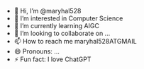 - 👋 Hi, I’m @maryhal528
- 👀 I’m interested in Computer Science
- 🌱 I’m currently learning AIGC
- 💞️ I’m looking to collaborate on ...
- 📫 How to reach me maryhal528ATGMAIL
- 😄 Pronouns: ...
- ⚡ Fun fact: I love ChatGPT

<!---
maryhal528/maryhal528 is a ✨ special ✨ repository because its `README.md` (this file) appears on your GitHub profile.
You can click the Preview link to take a look at your changes.
--->
